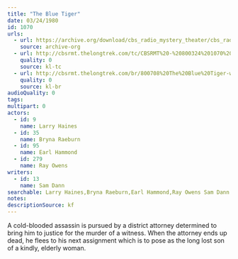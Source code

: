 ```yaml
---
title: "The Blue Tiger"
date: 03/24/1980
id: 1070
urls: 
  - url: https://archive.org/download/cbs_radio_mystery_theater/cbs_radio_mystery_theater-1051-1100.zip/cbs_radio_mystery_theater-1051-1100%2Fcbsrmt_1070_the_blue_tiger.mp3
    source: archive-org
  - url: http://cbsrmt.thelongtrek.com/tc/CBSRMT%20-%20800324%201070%20The%20Blue%20Tiger_tc.mp3
    quality: 0
    source: kl-tc
  - url: http://cbsrmt.thelongtrek.com/br/800708%20The%20Blue%20Tiger-wndb.mp3
    quality: 0
    source: kl-br
audioQuality: 0
tags: 
multipart: 0
actors:  
  - id: 9
    name: Larry Haines  
  - id: 35
    name: Bryna Raeburn  
  - id: 95
    name: Earl Hammond  
  - id: 279
    name: Ray Owens
writers:  
  - id: 13
    name: Sam Dann
searchable: Larry Haines,Bryna Raeburn,Earl Hammond,Ray Owens Sam Dann
notes: 
descriptionSource: kf
---
```

A cold-blooded assassin is pursued by a district attorney determined to bring him to justice for the murder of a witness. When the attorney ends up dead, he flees to his next assignment which is to pose as the long lost son of a kindly, elderly woman.
